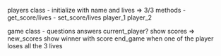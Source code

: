 players class - initialize with name and lives => 3/3
                methods - get_score/lives
                        - set_score/lives
                player_1
                player_2

game class  - questions
              answers
              current_player?
              show scores => new_scores
              show winner with score
              end_game when one of the player loses all the 3 lives
